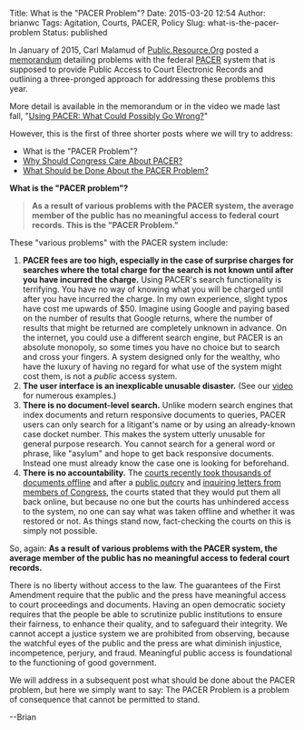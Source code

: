 Title: What is the "PACER Problem"?
Date: 2015-03-20 12:54
Author: brianwc
Tags: Agitation, Courts, PACER, Policy
Slug: what-is-the-pacer-problem
Status: published

In January of 2015, Carl Malamud of
[Public.Resource.Org](https://public.resource.org) posted a
[memorandum](https://yo.yourhonor.org/) detailing problems with the
federal [PACER](https://www.pacer.gov/) system that is supposed to
provide Public Access to Court Electronic Records and outlining a
three-pronged approach for addressing these problems this year.

More detail is available in the memorandum or in the video we made last
fall, "[Using PACER: What Could Possibly Go
Wrong?]({filename}/using-pacer-vid.md)"

However, this is the first of three shorter posts where we will try to
address:

-   What is the "PACER Problem"?
-   [Why Should Congress Care About
    PACER?](/2015/03/23/why-should-congress-care-about-pacer/)
-   [What Should be Done About the PACER
    Problem?](/2015/03/24/what-should-be-done-about-the-pacer-problem/)

**What is the "PACER problem"?**

> **As a result of various problems with the PACER system, the average
> member of the public has no meaningful access to federal court
> records. This is the "PACER Problem."**

These "various problems" with the PACER system include:

1.  **PACER fees are too high, especially in the case of surprise
    charges for searches where the total charge for the search is not
    known until after you have incurred the charge.** Using PACER's
    search functionality is terrifying. You have no way of knowing what
    you will be charged until after you have incurred the charge. In my
    own experience, slight typos have cost me upwards of $50. Imagine
    using Google and paying based on the number of results that Google
    returns, where the number of results that might be returned are
    completely unknown in advance. On the internet, you could use a
    different search engine, but PACER is an absolute monopoly, so some
    times you have no choice but to search and cross your fingers. A
    system designed only for the wealthy, who have the luxury of having
    no regard for what use of the system might cost them, is not a
    *public* access system.
2.  **The user interface is an inexplicable unusable disaster.** (See
    our [video](https://www.youtube.com/watch?v=HA4Z9LEJSBw) for
    numerous examples.)
3.  **There is no document-level search.** Unlike modern search engines
    that index documents and return responsive documents to queries,
    PACER users can only search for a litigant's name or by using an
    already-known case docket number. This makes the system utterly
    unusable for general purpose research. You cannot search for a
    general word or phrase, like "asylum" and hope to get back
    responsive documents. Instead one must already know the case one is
    looking for beforehand.
4.  **There is no accountability.** The [courts recently took thousands
    of documents
    offline](/2014/08/28/the-importance-of-backups/)
    and after a [public
    outcry](/2014/08/27/free-law-project-joins-request-for-access-to-offline-pacer-documents/)
    and [inquiring letters from members of
    Congress](/2014/09/16/senator-leahy-wants-pacer-documents-back-online/),
    the courts stated that they would put them all back online, but
    because no one but the courts has unhindered access to the system,
    no one can say what was taken offline and whether it was restored or
    not. As things stand now, fact-checking the courts on this is simply
    not possible.

So, again: **As a result of various problems with the PACER system, the
average member of the public has no meaningful access to federal court
records.**

There is no liberty without access to the law. The guarantees of the
First Amendment require that the public and the press have meaningful
access to court proceedings and documents. Having an open democratic
society requires that the people be able to scrutinize public
institutions to ensure their fairness, to enhance their quality, and to
safeguard their integrity. We cannot accept a justice system we are
prohibited from observing, because the watchful eyes of the public and
the press are what diminish injustice, incompetence, perjury, and fraud.
Meaningful public access is foundational to the functioning of good
government.

We will address in a subsequent post what should be done about the PACER
problem, but here we simply want to say: The PACER Problem is a problem
of consequence that cannot be permitted to stand.

--Brian

